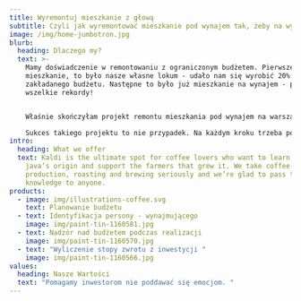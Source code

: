```yaml
---
title: Wyremontuj mieszkanie z głową
subtitle: Czyli jak wyremontować mieszkanie pod wynajem tak, żeby na wynajmie zarobić
image: /img/home-jumbotron.jpg
blurb:
  heading: Dlaczego my?
  text: >-
    Mamy doświadczenie w remontowaniu z ograniczonym budżetem. Pierwsze
    mieszkanie, to było nasze własne lokum - udało nam się wyrobić 20% poniżej
    zakładanego budżetu. Następne to było już mieszkanie na wynajem - pobiliśmy
    wszelkie rekordy!


    Właśnie skończyłam projekt remontu mieszkania pod wynajem na warszawskim Żoliborzu. Na cały remont 40m2- od stanu developerskiego do mieszkania gotowego do wprowadzenia się nowych mieszkańców - miałam 30 tyś. PLN. Nie było łatwo, ale udało się stworzyć ładne, nowoczesne i czyste mieszkanie dla singla lub młodej pary. 

    Sukces takiego projektu to nie przypadek. Na każdym kroku trzeba podejmować mądre decyzje i decydować, gdzie należy zainwestować więcej, a gdzie należy wybrać rozsądne alternatywy. 
intro:
  heading: What we offer
  text: Kaldi is the ultimate spot for coffee lovers who want to learn about their
    java’s origin and support the farmers that grew it. We take coffee
    production, roasting and brewing seriously and we’re glad to pass that
    knowledge to anyone.
products:
  - image: img/illustrations-coffee.svg
    text: Planowanie budżetu
  - text: Identyfikacja persony - wynajmującego
    image: img/paint-tin-1160581.jpg
  - text: Nadzór nad budżetem podczas realizacji
    image: img/paint-tin-1160570.jpg
  - text: "Wyliczenie stopy zwrotu z inwestycji "
    image: img/paint-tin-1160566.jpg
values:
  heading: Nasze Wartości
  text: "Pomagamy inwestorom nie poddawać się emocjom. "
---
```

